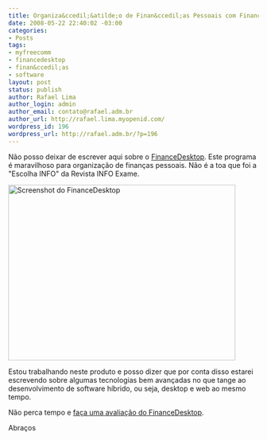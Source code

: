 ```yaml
---
title: Organiza&ccedil;&atilde;o de Finan&ccedil;as Pessoais com FinanceDesktop
date: 2008-05-22 22:40:02 -03:00
categories:
- Posts
tags:
- myfreecomm
- financedesktop
- finan&ccedil;as
- software
layout: post
status: publish
author: Rafael Lima
author_login: admin
author_email: contato@rafael.adm.br
author_url: http://rafael.lima.myopenid.com/
wordpress_id: 196
wordpress_url: http://rafael.adm.br/?p=196
---
```


N&atilde;o posso deixar de escrever aqui sobre o <a href="http://financedesktop.com.br">FinanceDesktop</a>. Este programa &eacute; maravilhoso para organiza&ccedil;&atilde;o de finan&ccedil;as pessoais. N&atilde;o &eacute; a toa que foi a "Escolha INFO" da Revista INFO Exame.

<a href="http://financedesktop.com.br"><img class="aligncenter size-full wp-image-197" title="Screenshot do FinanceDesktop" src="http://rafael.adm.br/wp-content/uploads/2008/05/05_big.jpg" border="0" alt="Screenshot do FinanceDesktop" width="457" height="353" /></a>

Estou trabalhando neste produto e posso dizer que por conta disso estarei escrevendo sobre algumas tecnologias bem avan&ccedil;adas no que tange ao desenvolvimento de software h&iacute;brido, ou seja, desktop e web ao mesmo tempo.

N&atilde;o perca tempo e <a href="http://www.financedesktop.com.br/download">fa&ccedil;a uma avalia&ccedil;&atilde;o do FinanceDesktop</a>.

Abra&ccedil;os
